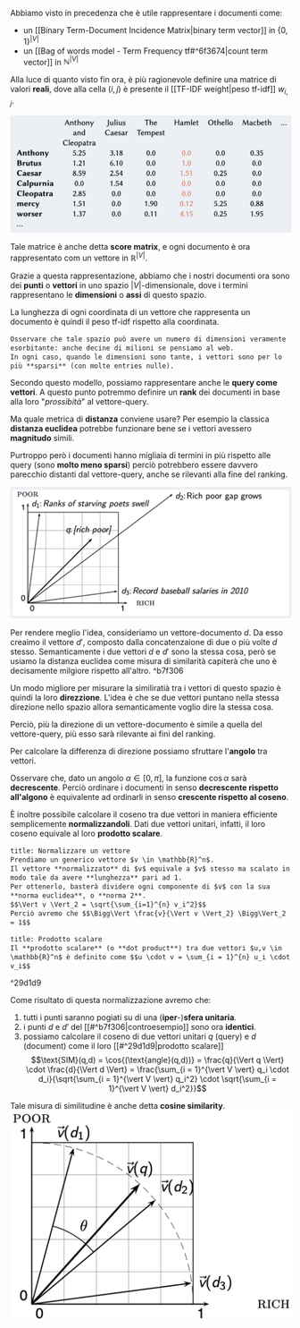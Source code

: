 Abbiamo visto in precedenza che è utile rappresentare i documenti come:
- un [[Binary Term-Document Incidence Matrix|binary term vector]] in $\lbrace 0,1 \rbrace^{\vert V \vert}$
- un [[Bag of words model - Term Frequency tf#^6f3674|count term vector]] in $\mathbb{N}^{\vert V \vert}$

Alla luce di quanto visto fin ora, è più ragionevole definire una matrice di valori **reali**, dove alla cella $(i,j)$ è presente il [[TF-IDF weight|peso tf-idf]] $w_{i,j}$.

![](./img/IR_vector_space_model_1.png)

Tale matrice è anche detta **score matrix**, e ogni documento è ora rappresentato com un vettore in $\mathbb{R}^{\vert V \vert}$.

Grazie a questa rappresentazione, abbiamo che i nostri documenti ora sono dei **punti** o **vettori** in uno spazio $\vert V \vert$-dimensionale, dove i termini rappresentano le **dimensioni** o **assi** di questo spazio.

La lunghezza di ogni coordinata di un vettore che rappresenta un documento è quindi il peso tf-idf rispetto alla coordinata.

```ad-note
Osservare che tale spazio può avere un numero di dimensioni veramente esorbitante: anche decine di milioni se pensiamo al web.
In ogni caso, quando le dimensioni sono tante, i vettori sono per lo più **sparsi** (con molte entries nulle).
```

Secondo questo modello, possiamo rappresentare anche le **query come vettori**.
A questo punto potremmo definire un **rank** dei documenti in base alla loro "*prossibità*" al vettore-query.

Ma quale metrica di **distanza** conviene usare?
Per esempio la classica **distanza euclidea** potrebbe funzionare bene se i vettori avessero **magnitudo** simili.

Purtroppo però i documenti hanno migliaia di termini in più rispetto alle query (sono **molto meno sparsi**) perciò potrebbero essere davvero parecchio distanti dal vettore-query, anche se rilevanti alla fine del ranking.

![](./img/IR_vector_space_model_2.png)

Per rendere meglio l'idea, consideriamo un vettore-documento $d$.
Da esso creaimo il vettore $d'$, composto dalla concatenzaione di due o più volte $d$ stesso.
Semanticamente i due vettori $d$ e $d'$ sono la stessa cosa, però se usiamo la distanza euclidea come misura di similarità capiterà che uno è decisamente milgiore rispetto all'altro. ^b7f306

Un modo migliore per misurare la similiratià tra i vettori di questo spazio è quindi la loro **direzzione**.
L'idea è che se due vettori puntano nella stessa direzione nello spazio allora semanticamente voglio dire la stessa cosa.

Perciò, più la direzione di un vettore-documento è simile a quella del vettore-query, più esso sarà rilevante ai fini del ranking.

Per calcolare la differenza di direzione possiamo sfruttare l'**angolo** tra vettori.

Osservare che, dato un angolo $\alpha \in \left[ 0, \pi \right]$, la funzione $\cos{\alpha}$ sarà **decrescente**.
Perciò ordinare i documenti in senso **decrescente rispetto all'algono** è equivalente ad ordinarli in senso **crescente rispetto al coseno**.

È inoltre possibile calcolare il coseno tra due vettori in maniera efficiente semplicemente **normalizzandoli**.
Dati due vettori unitari, infatti, il loro coseno equivale al loro **prodotto scalare**.

```ad-info
title: Normalizzare un vettore
Prendiamo un generico vettore $v \in \mathbb{R}^n$.
Il vettore **normalizzato** di $v$ equivale a $v$ stesso ma scalato in modo tale da avere **lunghezza** pari ad 1.
Per ottenerlo, basterà dividere ogni componente di $v$ con la sua **norma euclidea**, o **norma 2**.
$$\Vert v \Vert_2 = \sqrt{\sum_{i=1}^{n} v_i^2}$$
Perciò avremo che $$\Bigg\Vert \frac{v}{\Vert v \Vert_2} \Bigg\Vert_2 = 1$$
```

```ad-info
title: Prodotto scalare
Il **prodotto scalare** (o **dot product**) tra due vettori $u,v \in \mathbb{R}^n$ è definito come $$u \cdot v = \sum_{i = 1}^{n} u_i \cdot v_i$$
```

^29d1d9

Come risultato di questa normalizzazione avremo che:
1. tutti i punti saranno pogiati su di una (**iper**-)**sfera unitaria**.
2. i punti $d$ e $d'$ del [[#^b7f306|controesempio]] sono ora **identici**.
3. possiamo calcolare il coseno di due vettori unitari $q$ (query) e $d$ (document) come il loro [[#^29d1d9|prodotto scalare]]
$$\text{SIM}(q,d) = \cos{(\text{angle}(q,d))} = \frac{q}{\Vert q \Vert} \cdot \frac{d}{\Vert d \Vert} = \frac{\sum_{i = 1}^{\vert V \vert} q_i \cdot d_i}{\sqrt{\sum_{i = 1}^{\vert V \vert} q_i^2} \cdot \sqrt{\sum_{i = 1}^{\vert V \vert} d_i^2}}$$

Tale misura di similitudine è anche detta **cosine similarity**.
![](./img/IR_vector_space_model_3.png)